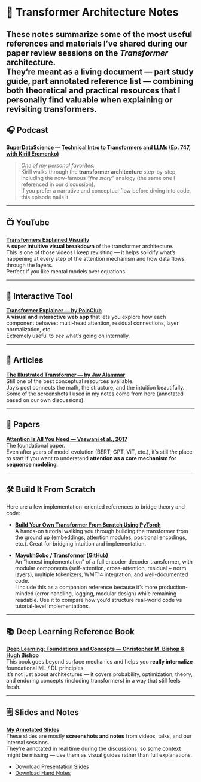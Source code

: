 # 🧠 Transformer Architecture Notes

These notes summarize some of the most **useful references and materials** I’ve shared during our paper review sessions on the *Transformer* architecture.  
They’re meant as a **living document** — part study guide, part annotated reference list — combining both theoretical and practical resources that I personally find valuable when explaining or revisiting transformers.
---

## 🎧 Podcast

**[SuperDataScience — Technical Intro to Transformers and LLMs (Ep. 747, with Kirill Eremenko)](https://www.superdatascience.com/podcast/sds-747-technical-intro-to-transformers-and-llms-with-kirill-eremenko)**  
> *One of my personal favorites.*  
Kirill walks through the **transformer architecture** step-by-step, including the now-famous *“fire story”* analogy (the same one I referenced in our discussion).  
If you prefer a narrative and conceptual flow before diving into code, this episode nails it.

---

## 📺 YouTube

**[Transformers Explained Visually](https://www.youtube.com/watch?v=eMlx5fFNoYc&t=217s)**  
A **super intuitive visual breakdown** of the transformer architecture.  
This is one of those videos I keep revisiting — it helps solidify what’s happening at every step of the attention mechanism and how data flows through the layers.  
Perfect if you like mental models over equations.

---

## 🧩 Interactive Tool

**[Transformer Explainer — by PoloClub](https://poloclub.github.io/transformer-explainer/)**  
A **visual and interactive web app** that lets you explore how each component behaves: multi-head attention, residual connections, layer normalization, etc.  
Extremely useful to *see* what’s going on internally.

---

## 📘 Articles

**[The Illustrated Transformer — by Jay Alammar](https://jalammar.github.io/illustrated-transformer/)**  
Still one of the best conceptual resources available.  
Jay’s post connects the math, the structure, and the intuition beautifully.  
Some of the screenshots I used in my notes come from here (annotated based on our own discussions).

---

## 📄 Papers

**[Attention Is All You Need — Vaswani et al., 2017](https://arxiv.org/pdf/1706.03762)**  
The foundational paper.  
Even after years of model evolution (BERT, GPT, ViT, etc.), it’s still *the* place to start if you want to understand **attention as a core mechanism for sequence modeling**.

---

## 🛠️ Build It From Scratch

Here are a few implementation-oriented references to bridge theory and code:

- **[Build Your Own Transformer From Scratch Using PyTorch](https://medium.com/data-science/build-your-own-transformer-from-scratch-using-pytorch-84c850470dcb)**  
  A hands-on tutorial walking you through building the transformer from the ground up (embeddings, attention modules, positional encodings, etc.). Great for bridging intuition and implementation.

- **[MayukhSobo / Transformer (GitHub)](https://github.com/MayukhSobo/Transformer)**  
  An “honest implementation” of a full encoder-decoder transformer, with modular components (self-attention, cross-attention, residual + norm layers), multiple tokenizers, WMT14 integration, and well-documented code.  
  I include this as a companion reference because it’s more production-minded (error handling, logging, modular design) while remaining readable. Use it to compare how you’d structure real-world code vs tutorial-level implementations.

---

## 📚 Deep Learning Reference Book

**[Deep Learning: Foundations and Concepts — Christopher M. Bishop & Hugh Bishop](https://www.bishopbook.com/)**  
This book goes beyond surface mechanics and helps you **really internalize** foundational ML / DL principles.  
It’s not just about architectures — it covers probability, optimization, theory, and enduring concepts (including transformers) in a way that still feels fresh.  


---

## 🗒️ Slides and Notes

[**My Annotated Slides**](#)  
These slides are mostly **screenshots and notes** from videos, talks, and our internal sessions.  
They’re annotated in real time during the discussions, so some context might be missing — use them as visual guides rather than full explanations.

- [Download Presentation Slides](../doc/Attention_Notes.pptx)
- [Download Hand Notes](../doc/AttentionNotes.pdf)